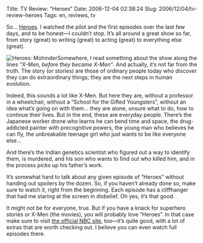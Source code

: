 Title: TV Review: "Heroes"
Date: 2006-12-04 02:38:24
Slug: 2006/12/04/tv-review-heroes
Tags: en, reviews, tv


So… [Heroes][1]. I watched the pilot and the first episodes over the last few
days, and to be honest—I couldn’t stop. It’s all around a great show so far,
from story (great) to writing (great) to acting (great) to everything else
(great).

![Heroes: Mohinder][2]Somewhere, I read something about the show along the
lines _“X-Men, before they became X-Men”_. And actually, it’s not far from the
truth. The story (or stories) are those of ordinary people today who discover
they can do extraordinary things; they are the next steps in human evolution.

Indeed, this sounds a lot like X-Men. But here they are, without a professor
in a wheelchair, without a “School for the Gifted Youngsters”, without an idea
what’s going on with them… they are alone, unsure what to do, how to continue
their lives. But in the end, these are everyday people. There’s the Japanese
worker drone who learns he can bend time and space, the drug-addicted painter
with precognitive powers, the young man who believes he can fly, the
unbreakable teenage girl who just wants to be like everyone else…

And there’s the Indian genetics scientist who figured out a way to identify
them, is murdered, and his son who wants to find out who killed him, and in
the process picks up his father’s work.

It’s somewhat hard to talk about any given episode of “Heroes” without handing
out spoilers by the dozen. So, if you haven’t already done so, make sure to
watch it, right from the beginning. Each episode has a cliffhanger that had me
staring at the screen in disbelief. Oh yes, it’s that good.

It might not be for everyone, true. But if you have a knack for superhero
stories or X-Men (the movies), you will probably love “Heroes”. In that case
make sure to visit [the official NBC site][1], too—it’s quite good, with a lot
of extras that are worth checking out. I believe you can even watch full
episodes there.

   [1]: http://www.nbc.com/Heroes/
   [2]: http://dl.dropbox.com/u/7298/blog/wp-content/2006/12/hro_1001_057.jpg
